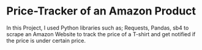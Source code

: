 # Price-Tracker of an Amazon Product
In this Project, I used Python libraries such as; Requests, Pandas, sb4 to scrape an Amazon Website to track the price of a T-shirt and get notified if the price is under certain price.
